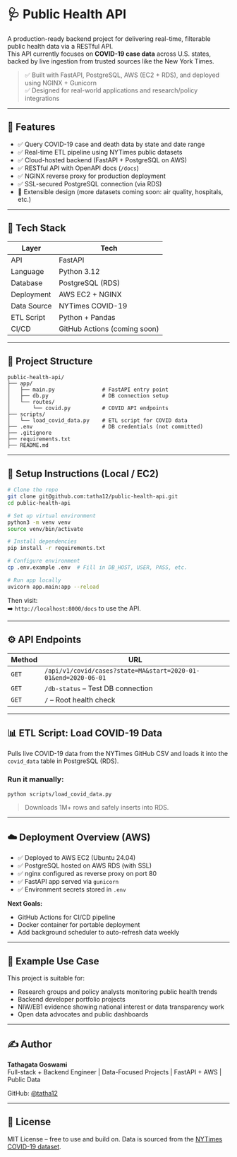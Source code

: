 
# 🩺 Public Health API

A production-ready backend project for delivering real-time, filterable public health data via a RESTful API.  
This API currently focuses on **COVID-19 case data** across U.S. states, backed by live ingestion from trusted sources like the New York Times.

> ✅ Built with FastAPI, PostgreSQL, AWS (EC2 + RDS), and deployed using NGINX + Gunicorn  
> ✅ Designed for real-world applications and research/policy integrations

---

## 🚀 Features

- ✅ Query COVID-19 case and death data by state and date range
- ✅ Real-time ETL pipeline using NYTimes public datasets
- ✅ Cloud-hosted backend (FastAPI + PostgreSQL on AWS)
- ✅ RESTful API with OpenAPI docs (`/docs`)
- ✅ NGINX reverse proxy for production deployment
- ✅ SSL-secured PostgreSQL connection (via RDS)
- 🔄 Extensible design (more datasets coming soon: air quality, hospitals, etc.)

---

## 🧰 Tech Stack

| Layer        | Tech            |
|--------------|-----------------|
| API          | FastAPI         |
| Language     | Python 3.12     |
| Database     | PostgreSQL (RDS)|
| Deployment   | AWS EC2 + NGINX |
| Data Source  | NYTimes COVID-19|
| ETL Script   | Python + Pandas |
| CI/CD        | GitHub Actions (coming soon) |

---

## 📁 Project Structure

```
public-health-api/
├── app/
│   ├── main.py               # FastAPI entry point
│   ├── db.py                 # DB connection setup
│   └── routes/
│       └── covid.py          # COVID API endpoints
├── scripts/
│   └── load_covid_data.py    # ETL script for COVID data
├── .env                      # DB credentials (not committed)
├── .gitignore
├── requirements.txt
├── README.md
```

---

## 🧪 Setup Instructions (Local / EC2)

```bash
# Clone the repo
git clone git@github.com:tatha12/public-health-api.git
cd public-health-api

# Set up virtual environment
python3 -m venv venv
source venv/bin/activate

# Install dependencies
pip install -r requirements.txt

# Configure environment
cp .env.example .env  # Fill in DB_HOST, USER, PASS, etc.

# Run app locally
uvicorn app.main:app --reload
```

Then visit:  
➡️ `http://localhost:8000/docs` to use the API.

---

## ⚙️ API Endpoints

| Method | URL |
|--------|-----|
| `GET`  | `/api/v1/covid/cases?state=MA&start=2020-01-01&end=2020-06-01` |
| `GET`  | `/db-status` – Test DB connection |
| `GET`  | `/` – Root health check |

---

## 📊 ETL Script: Load COVID-19 Data

Pulls live COVID-19 data from the NYTimes GitHub CSV and loads it into the `covid_data` table in PostgreSQL (RDS).

### Run it manually:

```bash
python scripts/load_covid_data.py
```

> Downloads 1M+ rows and safely inserts into RDS.

---

## ☁️ Deployment Overview (AWS)

- ✅ Deployed to AWS EC2 (Ubuntu 24.04)
- ✅ PostgreSQL hosted on AWS RDS (with SSL)
- ✅ nginx configured as reverse proxy on port 80
- ✅ FastAPI app served via `gunicorn`
- ✅ Environment secrets stored in `.env`

**Next Goals:**
- GitHub Actions for CI/CD pipeline
- Docker container for portable deployment
- Add background scheduler to auto-refresh data weekly

---

## 📘 Example Use Case

This project is suitable for:

- Research groups and policy analysts monitoring public health trends
- Backend developer portfolio projects
- NIW/EB1 evidence showing national interest or data transparency work
- Open data advocates and public dashboards

---

## ✍️ Author

**Tathagata Goswami**  
Full-stack + Backend Engineer | Data-Focused Projects | FastAPI + AWS | Public Data

GitHub: [@tatha12](https://github.com/tatha12)

---

## 📌 License

MIT License – free to use and build on. Data is sourced from the [NYTimes COVID-19 dataset](https://github.com/nytimes/covid-19-data).
